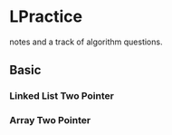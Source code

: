 # LPractice

notes and a track of algorithm questions.

## Basic 

### Linked List Two Pointer
### Array Two Pointer
